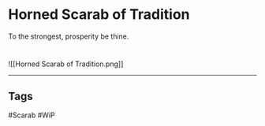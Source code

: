 # Horned Scarab of Tradition
To the strongest, prosperity be thine.

#
![[Horned Scarab of Tradition.png]]

---
## Tags
#Scarab
#WiP 